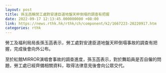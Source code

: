```yaml
---
layout: post
title: 孫玉菡稱勞工處對安達臣道地盤天秤倒塌的調查有把握
date: 2022-09-17 12:13:45.000000000 +08:00
link: https://news.rthk.hk/rthk/ch/component/k2/1667223-20220917.htm
categories: rthk
---
```


勞工及福利局局長孫玉菡表示，勞工處對安達臣道地盤天秤倒塌事故的調查有把握，完成後會向外公布。

至於紅館MIRROR演唱會事故的調查進度，孫玉菡表示，對於舞蹈員是否自僱的問題，勞工處已經齊備相關資料，取得法律意見後會向公眾交代。
